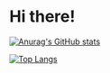 # Hi there!

[![Anurag's GitHub stats](https://github-readme-stats.vercel.app/api?username=narutiga&count_private=true&show_icons=true&theme=dracula)](https://github.com/anuraghazra/github-readme-stats)

[![Top Langs](https://github-readme-stats.vercel.app/api/top-langs/?username=narutiga&layout=compact&theme=dracula)](https://github.com/anuraghazra/github-readme-stats)
